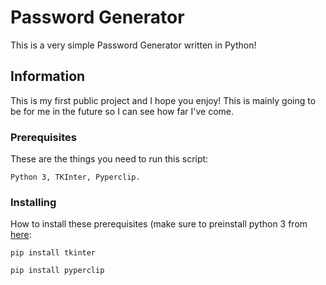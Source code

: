 # Password Generator

This is a very simple Password Generator written in Python!

## Information

This is my first public project and I hope you enjoy! This is mainly going to be for me in the future so I can see how far I've come.

### Prerequisites

These are the things you need to run this script:

```
Python 3, TKInter, Pyperclip.
```

### Installing

How to install these prerequisites (make sure to preinstall python 3 from [here](https://www.python.org/downloads/):

```
pip install tkinter
```

```
pip install pyperclip
```

